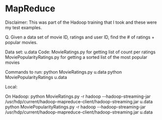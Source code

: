 # MapReduce

Disclaimer: This was part of the Hadoop training that I took and these were my test examples.

Q. Given a data set of movie ID, ratings and user ID, find the # of ratings + popular movies.

Data set: u.data
Code:
MovieRatings.py for getting list of count per ratings
MoviePopularityRatings.py for getting a sorted list of the most popular movies

Commands to run:
python MovieRatings.py u.data
python MoviePopularityRatings u.data

Local:

On Hadoop:
python MovieRatings.py -r hadoop --hadoop-streaming-jar /usr/hdp/current/hadoop-mapreduce-client/hadoop-streaming.jar u.data
python MoviePopularityRatings.py -r hadoop --hadoop-streaming-jar /usr/hdp/current/hadoop-mapreduce-client/hadoop-streaming.jar u.data

